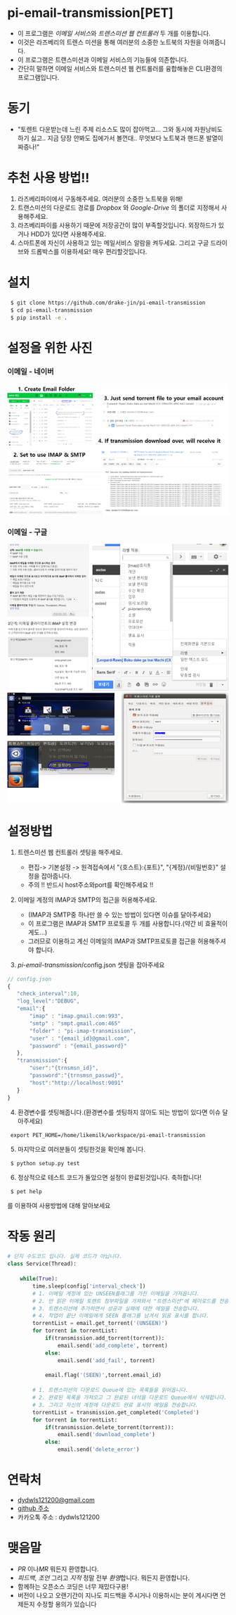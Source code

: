 # pi-email-transmission[PET]

 - 이 프로그램은 *이메일 서비스*와 *트렌스미션 웹 컨트롤러* 두 개를 이용합니다.
 - 이것은 라즈베리의 트렌스 미션을 통해 여러분의 소중한 노트북의 자원을 아껴줍니다.
 - 이 프로그램은 트랜스미션과 이메일 서비스의 기능들에 의존합니다.
 - 간단히 말하면 이메일 서비스와 트렌스미션 웹 컨트롤러를 융합해놓은 CLI환경의 프로그램입니다.

# 동기

 - "토렌트 다운받는데 느린 주제 리소스도 많이 잡아먹고... 그와 동시에 자원낭비도 하기 싫고.. 지금 당장 안봐도 집에가서 볼껀대.. 무엇보다 노트북과 핸드폰 발열이 짜증나!"

# 추천 사용 방법!!

1. 라즈베리파이에서 구동해주세요. 여러분의 소중한 노트북을 위해!
2. 트랜스미션의 다운로드 경로를 *Dropbox* 와 *Google-Drive* 의 폴더로 지정해서 사용해주세요.
3. 라즈베리파이를 사용하기 때문에 저장공간이 많이 부족할것입니다. 외장하드가 있거나 HDD가 있다면 사용해주세요.
4. 스마트폰에 자신이 사용하고 있는 메일서비스 알람을 켜두세요. 그리고 구글 드라이브와 드롭박스를 이용하세요! 매우 편리할것입니다.

# 설치

``` bash
 $ git clone https://github.com/drake-jin/pi-email-transmission
 $ cd pi-email-transmission
 $ pip install -e .
```

# 설정을 위한 사진

### 이메일 - 네이버
 ![Email-naver Configuration](https://raw.githubusercontent.com/drake-jin/pi-email-transmission/master/docs/email_naver.png)

### 이메일 - 구글
 ![Email-google Configuration](https://raw.githubusercontent.com/drake-jin/pi-email-transmission/master/docs/email_google.png)
 ![Transmission Configuration](https://raw.githubusercontent.com/drake-jin/pi-email-transmission/master/docs/transmission.png)

# 설정방법

1. 트렌스미션 웹 컨트롤러 셋팅을 해주세요.

    - 편집-> 기본설정 -> 원격접속에서 "{호스트}:{포트}", "{계정}/{비밀번호}" 설정을 잡아줍니다.
    - 주의 !! 반드시 host주소와port를 확인해주세요 !!

2. 이메일 계정의 IMAP과 SMTP의 접근을 허용해주세요.
    - (IMAP과 SMTP중 하나만 쓸 수 있는 방법이 있다면 이슈를 달아주세요)
    - 이 프로그램은 IMAP과 SMTP 프로토콜 두 개를 사용합니다.(약간 비 효율적이게도...)
    - 그러므로 이용하고 계신 이메일의 IMAP과 SMTP프로토콜 접근을 허용해주셔야 합니다.

3. *pi-email-transmission*/config.json 셋팅을 잡아주세요

 ``` js
// config.json
{
    "check_interval":10,
    "log_level":"DEBUG",
    "email":{
        "imap" : "imap.gmail.com:993",
        "smtp" : "smpt.gmail.com:465"
        "folder" : "pi-imap-transmission",
        "user" : "{email_id}@gmail.com",
        "password" : "{email_password}"
    },
    "transmission":{
        "user":"{trnsmsn_id}",
        "password":"{trnsmsn_passwd}",
        "host":"http://localhost:9091"
    }
}
  ```

4. 환경변수를 셋팅해줍니다.(환경변수를 셋팅하지 않아도 되는 방법이 있다면 이슈 달아주세요)
 ```
  export PET_HOME=/home/likemilk/workspace/pi-email-transmission
 ```

5. 마지막으로 여러분들이 셋팅한것을 확인해 봅니다.

 ```
  $ python setup.py test
 ```

6. 정상적으로 테스트 코드가 돌았으면 설정이 완료된것입니다. 축하합니다!

 ```
  $ pet help
 ```

를 이용하여 사용방법에 대해 알아보세요

# 작동 원리

``` python
# 단지 수도코드 입니다. 실제 코드가 아닙니다.
class Service(Thread):

    while(True):
        time.sleep(config['interval_check'])
        # 1. 이메일 계정에 있는 UNSEEN플래그를 가진 이메일을 가져옵니다.
        # 2. 안 읽은 이메일 토렌트 첨부파일을 가져와서 "트렌스미션"에 페이로드를 전송합니다.
        # 3. 트렌스미션에 추가하면서 성공과 실패에 대한 메일을 전송합니다.
        # 4. 작업이 끝난 이메일에게 SEEN 플래그를 남겨서 읽음 표시를 합니다.
        torrentList = email.get_torrent('(UNSEEN)')
        for torrent in torrentList:
            if(transmission.add_torrent(torrent)):
                email.send('add_complete', torrent)
            else:
                email.send('add_fail', torrent)

            email.flag('(SEEN)',torrent.email_id)

        # 1. 트렌스미션의 다운로드 Queue에 있는 목록들을 읽어옵니다.
        # 2. 완료된 목록을 가져오고 그 완료된 녀석을 다운로드 Queue에서 삭제합니다.
        # 3. 그리고 자신의 계정에 다운로드 완료 표시의 메일을 전송합니다.
        torrentList = transmission.get_completed('Completed')
        for torrent in torrentList:
            if(transmission.delete_torrent(torrent)):
                email.send('download_complete')
            else:
                email.send('delete_error')

```

# 연락처
 - [dydwls121200@gmail.com](dydwls121200@gmail.com)
 - [github 주소](https://github.com/drake-jin)
 - 카카오톡 주소 : dydwls121200

# 맺음말
 - *PR* 이나*MR* 뭐든지 환영합니다.
 - *피드백*, *조언* 그리고 *지적* 정말 전부 *환영*합니다. 뭐든지 환영합니다.
 - 함께하는 오픈소스 코딩은 너무 재밌다구용!
 - 버전이 나오고 오랜기간이 지나도 피드백을 주시거나 이용하시는 분이 계시다면 언제든지 수정할 용의가 있습니다
